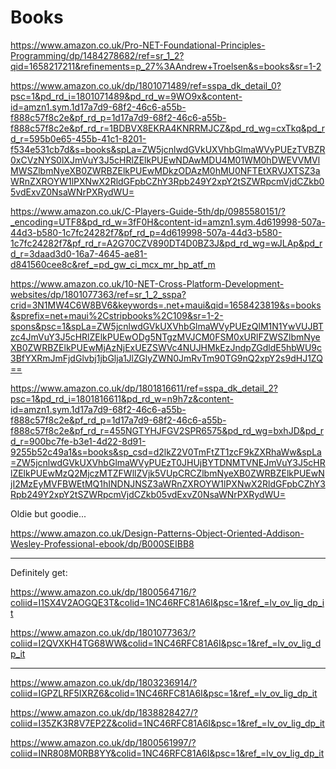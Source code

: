 # Books

https://www.amazon.co.uk/Pro-NET-Foundational-Principles-Programming/dp/1484278682/ref=sr_1_2?qid=1658217211&refinements=p_27%3AAndrew+Troelsen&s=books&sr=1-2

https://www.amazon.co.uk/dp/1801071489/ref=sspa_dk_detail_0?psc=1&pd_rd_i=1801071489&pd_rd_w=9WO9x&content-id=amzn1.sym.1d17a7d9-68f2-46c6-a55b-f888c57f8c2e&pf_rd_p=1d17a7d9-68f2-46c6-a55b-f888c57f8c2e&pf_rd_r=1BDBVX8EKRA4KNRRMJCZ&pd_rd_wg=cxTkq&pd_rd_r=595b0e65-455b-41c1-8201-f534e531cb7d&s=books&spLa=ZW5jcnlwdGVkUXVhbGlmaWVyPUEzTVBZR0xCVzNYS0lXJmVuY3J5cHRlZElkPUEwNDAwMDU4M01WM0hDWEVVMVlMWSZlbmNyeXB0ZWRBZElkPUEwMDkzODAzM0hMU0NFTEtXRVJXTSZ3aWRnZXROYW1lPXNwX2RldGFpbCZhY3Rpb249Y2xpY2tSZWRpcmVjdCZkb05vdExvZ0NsaWNrPXRydWU=

https://www.amazon.co.uk/C-Players-Guide-5th/dp/0985580151/?_encoding=UTF8&pd_rd_w=3fF0H&content-id=amzn1.sym.4d619998-507a-44d3-b580-1c7fc24282f7&pf_rd_p=4d619998-507a-44d3-b580-1c7fc24282f7&pf_rd_r=A2G70CZV890DT4D0BZ3J&pd_rd_wg=wJLAp&pd_rd_r=3daad3d0-16a7-4645-ae81-d841560cee8c&ref_=pd_gw_ci_mcx_mr_hp_atf_m

https://www.amazon.co.uk/10-NET-Cross-Platform-Development-websites/dp/1801077363/ref=sr_1_2_sspa?crid=3N1MW4C6W8BV6&keywords=.net+maui&qid=1658423819&s=books&sprefix=net+maui%2Cstripbooks%2C109&sr=1-2-spons&psc=1&spLa=ZW5jcnlwdGVkUXVhbGlmaWVyPUEzQlM1N1YwVUJBTzc4JmVuY3J5cHRlZElkPUEwODg5NTgzMVJCM0FSM0xURlFZWSZlbmNyeXB0ZWRBZElkPUEwMjAzNjExUEZSWVc4NUJHMkEzJndpZGdldE5hbWU9c3BfYXRmJmFjdGlvbj1jbGlja1JlZGlyZWN0JmRvTm90TG9nQ2xpY2s9dHJ1ZQ==

https://www.amazon.co.uk/dp/1801816611/ref=sspa_dk_detail_2?psc=1&pd_rd_i=1801816611&pd_rd_w=n9h7z&content-id=amzn1.sym.1d17a7d9-68f2-46c6-a55b-f888c57f8c2e&pf_rd_p=1d17a7d9-68f2-46c6-a55b-f888c57f8c2e&pf_rd_r=455NGTYHJFGV2SPR6575&pd_rd_wg=bxhJD&pd_rd_r=900bc7fe-b3e1-4d22-8d91-9255b52c49a1&s=books&sp_csd=d2lkZ2V0TmFtZT1zcF9kZXRhaWw&spLa=ZW5jcnlwdGVkUXVhbGlmaWVyPUEzT0JHUjBYTDNMTVNEJmVuY3J5cHRlZElkPUEwMzQ2MjczMTZFWllZVjk5VUpCRCZlbmNyeXB0ZWRBZElkPUEwNjI2MzEyMVFBWEtMQ1hINDNJNSZ3aWRnZXROYW1lPXNwX2RldGFpbCZhY3Rpb249Y2xpY2tSZWRpcmVjdCZkb05vdExvZ0NsaWNrPXRydWU=

Oldie but goodie...

https://www.amazon.co.uk/Design-Patterns-Object-Oriented-Addison-Wesley-Professional-ebook/dp/B000SEIBB8

---

Definitely get:

https://www.amazon.co.uk/dp/1800564716/?coliid=I1SX4V2AOGQE3T&colid=1NC46RFC81A6I&psc=1&ref_=lv_ov_lig_dp_it

https://www.amazon.co.uk/dp/1801077363/?coliid=I2QVXKH4TG68WW&colid=1NC46RFC81A6I&psc=1&ref_=lv_ov_lig_dp_it

---

https://www.amazon.co.uk/dp/1803236914/?coliid=IGPZLRF5IXRZ6&colid=1NC46RFC81A6I&psc=1&ref_=lv_ov_lig_dp_it

https://www.amazon.co.uk/dp/1838828427/?coliid=I35ZK3R8V7EP2Z&colid=1NC46RFC81A6I&psc=1&ref_=lv_ov_lig_dp_it

https://www.amazon.co.uk/dp/1800561997/?coliid=INR808M0RB8YY&colid=1NC46RFC81A6I&psc=1&ref_=lv_ov_lig_dp_it
